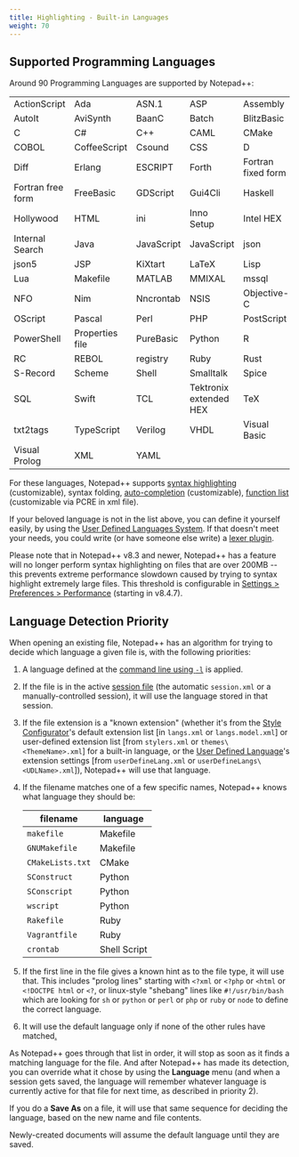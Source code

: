 ```yaml
---
title: Highlighting - Built-in Languages
weight: 70
---
```


## Supported Programming Languages

Around 90 Programming Languages are supported by Notepad++:

|                       |                        |                        |                        |                       |
|-----------------------|------------------------|------------------------|------------------------|-----------------------|
|ActionScript           | Ada                    | ASN.1                  | ASP                    | Assembly              |
|AutoIt                 | AviSynth               | BaanC                  | Batch                  | BlitzBasic            |
|C                      | C#                     | C++                    | CAML                   | CMake                 |
|COBOL                  | CoffeeScript           | Csound                 | CSS                    | D                     |
|Diff                   | Erlang                 | ESCRIPT                | Forth                  | Fortran fixed form    |
|Fortran free form      | FreeBasic              | GDScript               | Gui4Cli                | Haskell               |
|Hollywood              | HTML                   | ini                    | Inno Setup             | Intel HEX             |
|Internal Search        | Java                   | JavaScript             | JavaScript             | json                  |
|json5                  | JSP                    | KiXtart                | LaTeX                  | Lisp                  |
|Lua                    | Makefile               | MATLAB                 | MMIXAL                 | mssql                 |
|NFO                    | Nim                    | Nncrontab              | NSIS                   | Objective-C           |
|OScript                | Pascal                 | Perl                   | PHP                    | PostScript            |
|PowerShell             | Properties file        | PureBasic              | Python                 | R                     |
|RC                     | REBOL                  | registry               | Ruby                   | Rust                  |
|S-Record               | Scheme                 | Shell                  | Smalltalk              | Spice                 |
|SQL                    | Swift                  | TCL                    | Tektronix extended HEX | TeX                   |
|txt2tags               | TypeScript             | Verilog                | VHDL                   | Visual Basic          |
|Visual Prolog          | XML                    | YAML                   |                        |                       |

For these languages, Notepad++ supports [syntax highlighting](../preferences/#style-configurator) (customizable),
syntax folding, [auto-completion](../auto-completion/) (customizable),
[function list](../function-list/) (customizable via PCRE in xml file).

If your beloved language is not in the list above, you can define it yourself easily, by using the
[User Defined Languages System](../user-defined-language-system/).  If that doesn't meet your needs,
you could write (or have someone else write) a [lexer plugin](../plugins/#building-a-lexer-plugin).

Please note that in Notepad++ v8.3 and newer, Notepad++ has a feature will no longer perform syntax highlighting
on files that are over 200MB -- this prevents extreme performance slowdown caused by trying to
syntax highlight extremely large files.  This threshold is configurable in
[Settings > Preferences > Performance](../preferences/#performance) (starting in v8.4.7).

## Language Detection Priority

When opening an existing file, Notepad++ has an algorithm for trying to decide which language a given file is, with the following priorities:

1. A language defined at the [command line using `-l`](../command-prompt/) is applied.
2. If the file is in the active [session file](session/) (the automatic `session.xml` or a manually-controlled session), it will use the language stored in that session.
3. If the file extension is a "known extension" (whether it's from the [Style Configurator](../preferences/#style-configurator)'s default extension list [in `langs.xml` or `langs.model.xml`] or user-defined extension list [from `stylers.xml` or `themes\<ThemeName>.xml`] for a built-in language, or the [User Defined Language](../user-defined-language-system/)'s extension settings [from `userDefineLang.xml` or `userDefineLangs\<UDLName>.xml`]), Notepad++ will use that language.
4. If the filename matches one of a few specific names, Notepad++ knows what language they should be:

    filename | language
    ---|---
    `makefile` | Makefile
    `GNUMakefile` | Makefile
    `CMakeLists.txt` | CMake
    `SConstruct` | Python
    `SConscript` | Python
    `wscript` | Python
    `Rakefile` | Ruby
    `Vagrantfile` | Ruby
    `crontab` | Shell Script
5. If the first line in the file gives a known hint as to the file type, it will use that.  This includes "prolog lines" starting with `<?xml` or `<?php` or `<html` or `<!DOCTPE html` or `<?`, or linux-style "shebang" lines like `#!/usr/bin/bash` which are looking for `sh` or `python` or `perl` or `php` or `ruby` or `node` to define the correct language.
6. It will use the default language only if none of the other rules have matched[.](# "There was a bug through v8.4.6 that made the default language apply on files without extensions, even if the first-line rule had already matched")

As Notepad++ goes through that list in order, it will stop as soon as it finds a matching language for the file.  And after Notepad++ has made its detection, you can override what it chose by using the **Language** menu (and when a session gets saved, the language will remember whatever language is currently active for that file for next time, as described in priority 2).

If you do a **Save As** on a file, it will use that same sequence for deciding the language, based on the new name and file contents.

Newly-created documents will assume the default language until they are saved.
